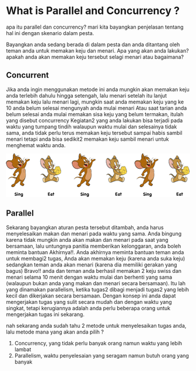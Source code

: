 # What is Parallel and Concurrency ?

apa itu parallel dan concurrency? mari kita bayangkan penjelasan tentang hal ini dengan
skenario dalam pesta.

Bayangkan anda sedang berada di dalam pesta dan anda ditantang oleh teman anda untuk memakan keju dan menari.
Apa yang akan anda lakukan? apakah anda akan memakan keju tersebut selagi menari atau bagaimana?

## Concurrent

Jika anda ingin menggunakan metode ini anda mungkin akan memakan keju anda terlebih dahulu hingga setengah, lalu menari
setelah itu lanjut memakan keju lalu menari lagi, mungkin saat anda memakan keju yang ke 10 anda belum selesai mengunyah anda 
mulai menari Atau saat tarian anda belum selesai anda mulai memakan sisa keju yang belum termakan, itulah yang disebut concurrency
Kegiatan2 yang anda lakukan bisa terjadi pada waktu yang tumpang tindih walaupun waktu mulai dan selesainya tidak sama, anda tidak
perlu terus memakan keju tersebut sampai habis sambil menari tetapi anda bisa sedikit2 memakan keju sambil menari untuk menghemat waktu anda.

![Jerry melakukan concurrency](./ilust-concurrent.png) 

## Parallel

Sekarang bayangkan aturan pesta tersebut ditambah, anda harus menyelesaikan makan dan menari pada waktu yang sama. Anda bingung karena tidak mungkin
anda akan makan dan menari pada saat yang bersamaan, lalu untungnya panitia memberikan kelonggaran, anda boleh meminta bantuan Akhirnya!!. Anda akhirnya
meminta bantuan teman anda untuk membagi2 tugas, Anda akan memakan keju (karena anda suka keju) sedangkan teman anda akan menari (karena dia memiliki gerakan yang bagus)
Bravo!! anda dan teman anda berhasil memakan 2 keju swiss dan menari selama 10 menit dengan waktu mulai dan berhenti yang sama (walaupun bukan anda yang makan dan menari
secara bersamaan). Itu lah yang dinamakan parallelism, ketika tugas2 dibagi menjadi tugas2 yang lebih kecil dan dikerjakan secara bersamaan. Dengan konsep ini
anda dapat mengerjakan tugas yang sulit secara mudah dan dengan waktu yang singkat, tetapi kerugiannya adalah anda perlu beberapa orang untuk mengerjakan tugas ini
sekarang.

nah sekarang anda sudah tahu 2 metode untuk menyelesaikan tugas anda, lalu metode mana yang akan anda pilih ?

1. Concurrency, yang tidak perlu banyak orang namun waktu yang lebih lambat
2. Parallelism, waktu penyelesaian yang seragam namun butuh orang yang banyak
